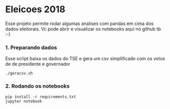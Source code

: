 # Eleicoes 2018

Esse projeto permite rodar algumas analises com pandas em cima dos dados eleitorais.
Vc pode abrir e visualizar os notebooks aqui no github tb :-)

### 1. Preparando dados

Esse script baixa os dados do TSE e gera um csv simplificado com os votos de de presidente e governador

```
./geracsv.sh
```

### 2. Rodando os notebooks

```
pip install -r requirements.txt
jupyter notebook
```
